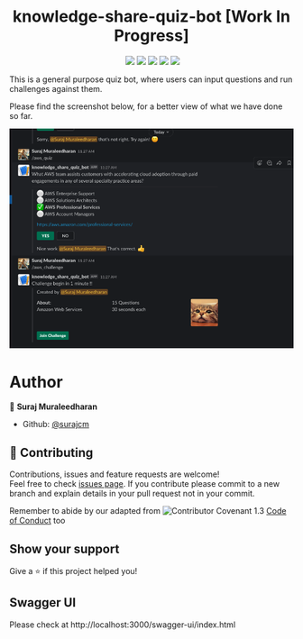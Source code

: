<h1 align="center">
    knowledge-share-quiz-bot [Work In Progress]
</h1>

<p align="center">
    <a href="https://github.com/surajcm/knowledge-share-quiz-bot/commits/" title="Last Commit"><img src="https://img.shields.io/github/last-commit/surajcm/knowledge-share-quiz-bot?style=flat" alt=""></a>
    <a href="https://github.com/surajcm/knowledge-share-quiz-bot/issues" title="Open Issues"><img src="https://img.shields.io/github/issues/surajcm/knowledge-share-quiz-bot?style=flat"></a>
    <a href="https://github.com/surajcm/knowledge-share-quiz-bot/actions/workflows/build.yml" title="Tests"><img src="https://github.com/surajcm/knowledge-share-quiz-bot/actions/workflows/build.yml/badge.svg"></a>
    <a href="https://github.com/surajcm/knowledge-share-quiz-bot/blob/master/LICENSE" title="License"><img src="https://img.shields.io/badge/License-Apache%203.0-green.svg?style=flat"></a>
    <a href="https://img.shields.io/badge/Contributor%20Covenant-2.1-4baaaa.svg" title="code_of_conduct.md"><img src="https://img.shields.io/badge/Contributor%20Covenant-2.1-4baaaa.svg"></a>
    <a href="https://github.com/surajcm/knowledge-share-quiz-bot/pulls?q=is%3Apr+is%3Amerged+created%3A2022-10-01..2022-10-31" title="Hacktoberfest 2022 stats"><img src="https://img.shields.io/github/hacktoberfest/2022/surajcm/knowledge-share-quiz-bot?label=Hacktoberfest+2022"></a>
</p>

This is a general purpose quiz bot, where users can input questions and run challenges against them.

Please find the screenshot below, for a better view of what we have done so far.

[![Chat screen](https://github.com/surajcm/knowledge-share-quiz-bot/raw/master/screens/knowledge_share_quiz_bot_in_action.png)](https://github.com/surajcm/knowledge-share-quiz-bot/raw/master/screens/knowledge_share_quiz_bot_in_action.png)

# Author
👤 **Suraj Muraleedharan**
* Github: [@surajcm](https://github.com/surajcm)

## 🤝 Contributing
Contributions, issues and feature requests are welcome!<br />Feel free to check [issues page](https://github.com/surajcm/knowledge-share-quiz-bot/issues).
If you contribute please commit to a new branch and explain details in your pull request not in your commit.

Remember to abide by our adapted from ![Contributor Covenant 1.3](https://img.shields.io/badge/Contributor%20Covenant-1.3-4baaaa.svg) [Code of Conduct](CODE_OF_CONDUCT.md) too
## Show your support

Give a ⭐️ if this project helped you!


## Swagger UI

Please check at http://localhost:3000/swagger-ui/index.html